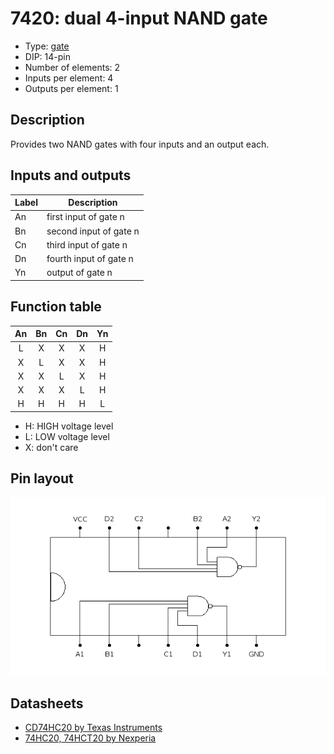 # 7420: dual 4-input NAND gate

- Type: [gate](gates.md)
- DIP: 14-pin
- Number of elements: 2
- Inputs per element: 4
- Outputs per element: 1

## Description

Provides two NAND gates with four inputs and an output each.

## Inputs and outputs

| Label | Description            |
| ----- | ---------------------- |
| An    | first input of gate n  |
| Bn    | second input of gate n |
| Cn    | third input of gate n  |
| Dn    | fourth input of gate n |
| Yn    | output of gate n       |

## Function table

| An  | Bn  | Cn  | Dn  | Yn  |
|:---:|:---:|:---:|:---:|:---:|
|  L  |  X  |  X  |  X  |  H  |
|  X  |  L  |  X  |  X  |  H  |
|  X  |  X  |  L  |  X  |  H  |
|  X  |  X  |  X  |  L  |  H  |
|  H  |  H  |  H  |  H  |  L  |

- H: HIGH voltage level
- L: LOW voltage level
- X: don't care

## Pin layout

![](../dia/7413-dip.png)

## Datasheets

- [CD74HC20 by Texas Instruments](http://www.ti.com/lit/gpn/cd74hc20)
- [74HC20, 74HCT20 by Nexperia](https://assets.nexperia.com/documents/data-sheet/74HC_HCT20.pdf)
